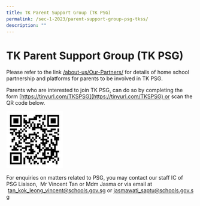 ```yaml
---
title: TK Parent Support Group (TK PSG)
permalink: /sec-1-2023/parent-support-group-psg-tkss/
description: ""
---
```

# TK Parent Support Group (TK PSG)

Please refer to the link [/about-us/Our-Partners/](/about-us/our-partners/) for details of home school partnership and platforms for parents to be involved in TK PSG.

Parents who are interested to join TK PSG, can do so by completing the form [https://tinyurl.com/TKSPSG](https://tinyurl.com/TKSPSG) or scan the QR code below.

<img src="/images/Sec%201%202023/psg-qr-code.jpg"
     style="width:30%">

For enquiries on matters related to PSG, you may contact our staff IC of PSG Liaison,  Mr Vincent Tan or Mdm Jasma or via email at  [tan\_kok\_leong\_vincent@schools.gov.sg](mailto:tan_kok_leong_vincent@schools.gov.sg) or [jasmawati\_saptu@schools.gov.sg](mailto:jasmawati_saptu@schools.gov.sg)